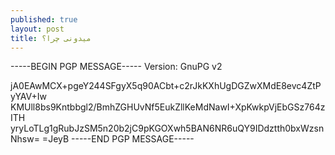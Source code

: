 ```yaml
---
published: true
layout: post
title: میدونی چرا؟
---
```


-----BEGIN PGP MESSAGE-----
Version: GnuPG v2

jA0EAwMCX+pgeY244SFgyX5q90ACbt+c2rJkKXhUgDGZwXMdE8evc4ZtPyYAV+Iw
KMUll8bs9Kntbbgl2/BmhZGHUvNf5EukZllKeMdNawI+XpKwkpVjEbGSz764zITH
yryLoTLg1gRubJzSM5n20b2jC9pKGOXwh5BAN6NR6uQY9IDdztth0bxWzsnNhsw=
=JeyB
-----END PGP MESSAGE-----
